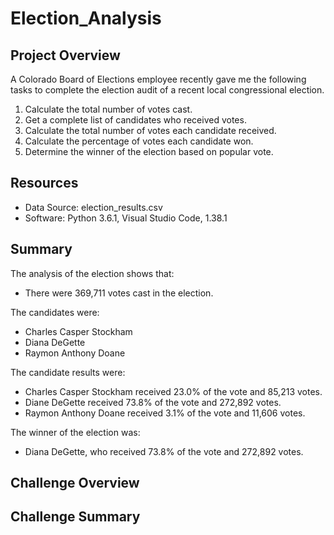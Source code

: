# Election_Analysis

## Project Overview
A Colorado Board of Elections employee recently gave me the following tasks to complete the election audit of a recent local congressional election.

1. Calculate the total number of votes cast.
2. Get a complete list of candidates who received votes.
3. Calculate the total number of votes each candidate received.
4. Calculate the percentage of votes each candidate won.
5. Determine the winner of the election based on popular vote.

## Resources
+ Data Source: election_results.csv
+ Software: Python 3.6.1, Visual Studio Code, 1.38.1

## Summary
The analysis of the election shows that:
+ There were 369,711 votes cast in the election.
 
The candidates were:
+ Charles Casper Stockham
+ Diana DeGette
+ Raymon Anthony Doane  

The candidate results were:
+ Charles Casper Stockham received 23.0% of the vote and 85,213 votes.
+ Diane DeGette received 73.8% of the vote and 272,892 votes.
+ Raymon Anthony Doane received 3.1% of the vote and 11,606 votes. 
 
The winner of the election was:
+ Diana DeGette, who received 73.8% of the vote and 272,892 votes.
  
 ## Challenge Overview
 
 ## Challenge Summary
 

